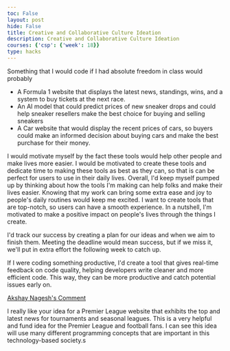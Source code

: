 ```yaml
---
toc: False
layout: post
hide: False
title: Creative and Collaborative Culture Ideation
description: Creative and Collaborative Culture Ideation
courses: {'csp': {'week': 18}}
type: hacks
---
```


Something that I would code if I had absolute freedom in class would probably 

- A Formula 1 website that displays the latest news, standings, wins, and a system to buy tickets at the next race.
- An AI model that could predict prices of new sneaker drops and could help sneaker resellers make the best choice for buying and selling sneakers
- A Car website that would display the recent prices of cars, so buyers could make an informed decision about buying cars and make the best purchase for their money. 

I would motivate myself by the fact these tools would help other people and make lives more easier. I would be motivated to create these tools and dedicate time to making these tools as best as they can, so that is can be perfect for users to use in their daily lives. Overall, I'd keep myself pumped up by thinking about how the tools I'm making can help folks and make their lives easier. Knowing that my work can bring some extra ease and joy to people's daily routines would keep me excited. I want to create tools that are top-notch, so users can have a smooth experience. In a nutshell, I'm motivated to make a positive impact on people's lives through the things I create.

I'd track our success by creating a plan for our ideas and when we aim to finish them. Meeting the deadline would mean success, but if we miss it, we'll put in extra effort the following week to catch up.

 If I were coding something productive, I'd create a tool that gives real-time feedback on code quality, helping developers write cleaner and more efficient code. This way, they can be more productive and catch potential issues early on.

[Akshay Nagesh's Comment](https://github.com/nighthawkcoders/teacher_portfolio/issues/78#issuecomment-1881607641)

I really like your idea for a Premier League website that exhibits the top and latest news for tournaments and seasonal leagues. This is a very helpful and fund idea for the Premier League and football fans. I can see this idea will use many different programming concepts that are important in this technology-based society.s